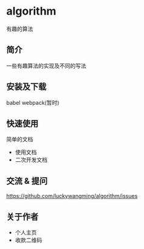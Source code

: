 # algorithm

有趣的算法

## 简介

一些有趣算法的实现及不同的写法

## 安装及下载

babel webpack(暂时)

## 快速使用

简单的文档

- 使用文档
- 二次开发文档

## 交流 & 提问

https://github.com/luckywangming/algorithm/issues

## 关于作者

- 个人主页
- 收款二维码
